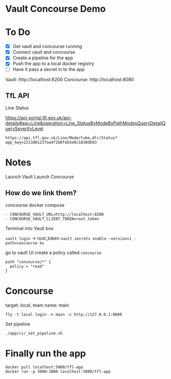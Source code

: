 # Vault Concourse Demo

# To Do

- [x] Get vault and concourse running
- [x] Connect vault and concourse
- [x] Create a pipeline for the app
- [x] Push the app to a local docker registry
- [ ] Have it pass a secret in to the app

Vault: http://localhost:8200
Concourse: http://localhost:8080

## TfL API

Line Status

https://api-portal.tfl.gov.uk/api-details#api=Line&operation=Line_StatusByModeByPathModesQueryDetailQuerySeverityLevel

`https://api.tfl.gov.uk/Line/Mode/tube,dlr/Status?app_key=2213d8123faa4f2b8feb5e0c1838db93`

# Notes

Launch Vault
Launch Concourse

## How do we link them?
concourse docker compose

    - CONCOURSE_VAULT_URL=http://localhost:8200
    - CONCOURSE_VAULT_CLIENT_TOKEN=root_token

Terminal into Vault box

`vault login` -> root_token
`vault secrets enable -version=1 -path=concourse kv`

go to vault UI
create a policy called `concourse`
```hcl
path "concourse/*" {
  policy = "read"
}
```

# Concourse
target: local, team name: main

`fly -t local login -n main -c http://127.0.0.1:8080`

Set pipeline

`./app/ci/_set_pipeline.sh`

# Finally run the app

```shell
docker pull localhost:5000/tfl-app
docker run -p 3000:3000 localhost:5000/tfl-app
```
